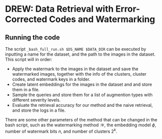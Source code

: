 # DREW: Data Retrieval with Error-Corrected Codes and Watermarking

## Running the code

The script `_bash_full_run.sh $DS_NAME $DATA_DIR` can be executed by inputting a name for the dataset, and the path to the images in the dataset. This script will in order:

- Apply the watermark to the images in the dataset and save the watermarked images, together with the info of the clusters, cluster codes, and watermark keys in a folder.
- Create latent embeddings for the images in the dataset and and store them in a file.
- Sample the queries and store them for a list of augmention types with different severity levels.
- Evaluate the retrieval accuracy for our method and the naive retrieval, and store the logs in a file.


There are some other parameters of the method that can be changed in the bash script, such as the watermarking method $\mathcal{W}$, the embedding model $\phi$, number of watermark bits $n$, and number of clusters $2^k$.